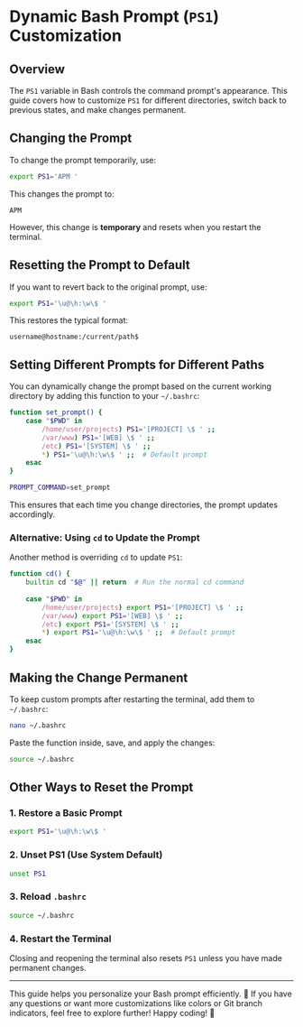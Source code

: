 # Dynamic Bash Prompt (`PS1`) Customization

## Overview
The `PS1` variable in Bash controls the command prompt's appearance. This guide covers how to customize `PS1` for different directories, switch back to previous states, and make changes permanent.

## Changing the Prompt
To change the prompt temporarily, use:

```bash
export PS1='APM '
```

This changes the prompt to:
```
APM 
```
However, this change is **temporary** and resets when you restart the terminal.

## Resetting the Prompt to Default
If you want to revert back to the original prompt, use:

```bash
export PS1='\u@\h:\w\$ '
```

This restores the typical format:
```
username@hostname:/current/path$
```

## Setting Different Prompts for Different Paths
You can dynamically change the prompt based on the current working directory by adding this function to your `~/.bashrc`:

```bash
function set_prompt() {
    case "$PWD" in
        /home/user/projects) PS1='[PROJECT] \$ ' ;;
        /var/www) PS1='[WEB] \$ ' ;;
        /etc) PS1='[SYSTEM] \$ ' ;;
        *) PS1='\u@\h:\w\$ ' ;;  # Default prompt
    esac
}

PROMPT_COMMAND=set_prompt
```

This ensures that each time you change directories, the prompt updates accordingly.

### Alternative: Using `cd` to Update the Prompt
Another method is overriding `cd` to update `PS1`:

```bash
function cd() {
    builtin cd "$@" || return  # Run the normal cd command
    
    case "$PWD" in
        /home/user/projects) export PS1='[PROJECT] \$ ' ;;
        /var/www) export PS1='[WEB] \$ ' ;;
        /etc) export PS1='[SYSTEM] \$ ' ;;
        *) export PS1='\u@\h:\w\$ ' ;;  # Default prompt
    esac
}
```

## Making the Change Permanent
To keep custom prompts after restarting the terminal, add them to `~/.bashrc`:

```bash
nano ~/.bashrc
```
Paste the function inside, save, and apply the changes:

```bash
source ~/.bashrc
```

## Other Ways to Reset the Prompt

### 1. Restore a Basic Prompt
```bash
export PS1='\u@\h:\w\$ '
```

### 2. Unset PS1 (Use System Default)
```bash
unset PS1
```

### 3. Reload `.bashrc`
```bash
source ~/.bashrc
```

### 4. Restart the Terminal
Closing and reopening the terminal also resets `PS1` unless you have made permanent changes.

---

This guide helps you personalize your Bash prompt efficiently. 🚀 If you have any questions or want more customizations like colors or Git branch indicators, feel free to explore further! Happy coding! 🎨

